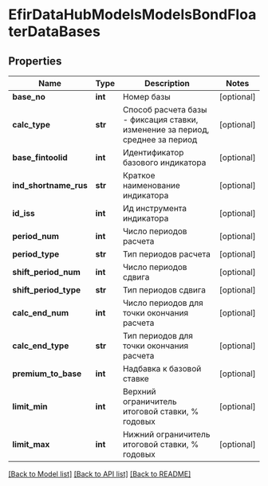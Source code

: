 # EfirDataHubModelsModelsBondFloaterDataBases

## Properties
Name | Type | Description | Notes
------------ | ------------- | ------------- | -------------
**base_no** | **int** | Номер базы | [optional] 
**calc_type** | **str** | Способ расчета базы - фиксация ставки, изменение за период, среднее за период | [optional] 
**base_fintoolid** | **int** | Идентификатор базового индикатора | [optional] 
**ind_shortname_rus** | **str** | Краткое наименование индикатора | [optional] 
**id_iss** | **int** | Ид инструмента индикатора | [optional] 
**period_num** | **int** | Число периодов расчета | [optional] 
**period_type** | **str** | Тип периодов расчета | [optional] 
**shift_period_num** | **int** | Число периодов сдвига | [optional] 
**shift_period_type** | **str** | Тип периодов сдвига | [optional] 
**calc_end_num** | **int** | Число периодов для точки окончания расчета | [optional] 
**calc_end_type** | **str** | Тип периодов для точки окончания расчета | [optional] 
**premium_to_base** | **int** | Надбавка к базовой ставке | [optional] 
**limit_min** | **int** | Верхний ограничитель итоговой ставки, % годовых | [optional] 
**limit_max** | **int** | Нижний ограничитель итоговой ставки, % годовых | [optional] 

[[Back to Model list]](../README.md#documentation-for-models) [[Back to API list]](../README.md#documentation-for-api-endpoints) [[Back to README]](../README.md)

